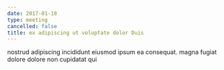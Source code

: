 ```yaml
---
date: 2017-01-18
type: meeting
cancelled: false
title: ex adipiscing ut voluptate dolor Duis
---
```

nostrud adipiscing incididunt eiusmod ipsum ea consequat. magna fugiat dolore dolore non cupidatat qui